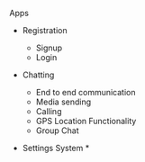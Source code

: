 Apps
- Registration 
    * Signup
    * Login

- Chatting
    * End to end communication
    * Media sending
    * Calling 
    * GPS Location Functionality
    * Group Chat

- Settings System
    * 